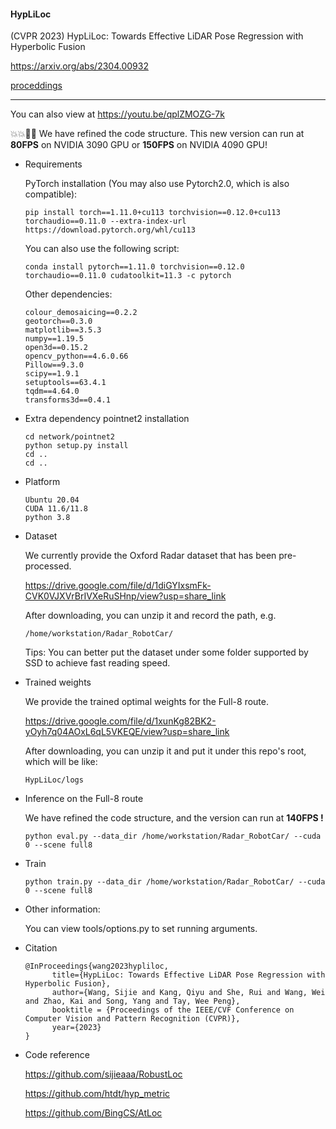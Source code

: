 #### HypLiLoc

(CVPR 2023) HypLiLoc: Towards Effective LiDAR Pose Regression with Hyperbolic Fusion

https://arxiv.org/abs/2304.00932

[proceddings](https://openaccess.thecvf.com/content/CVPR2023/papers/Wang_HypLiLoc_Towards_Effective_LiDAR_Pose_Regression_With_Hyperbolic_Fusion_CVPR_2023_paper.pdf)

** **

You can also view at https://youtu.be/qplZMOZG-7k

💥💥:racehorse::racehorse: 
We have refined the code structure. This new version can run at **80FPS** on NVIDIA 3090 GPU or **150FPS** on NVIDIA 4090 GPU! 

- Requirements

  PyTorch installation (You may also use Pytorch2.0, which is also compatible):

  ```
  pip install torch==1.11.0+cu113 torchvision==0.12.0+cu113 torchaudio==0.11.0 --extra-index-url https://download.pytorch.org/whl/cu113
  ```
  You can also use the following script:

  ```
  conda install pytorch==1.11.0 torchvision==0.12.0 torchaudio==0.11.0 cudatoolkit=11.3 -c pytorch
  ```
  Other dependencies:

  ```
  colour_demosaicing==0.2.2
  geotorch==0.3.0
  matplotlib==3.5.3
  numpy==1.19.5
  open3d==0.15.2
  opencv_python==4.6.0.66
  Pillow==9.3.0
  scipy==1.9.1
  setuptools==63.4.1
  tqdm==4.64.0
  transforms3d==0.4.1
  ```
- Extra dependency pointnet2 installation

  ```
  cd network/pointnet2
  python setup.py install
  cd ..
  cd ..
  ```
- Platform

  ```
  Ubuntu 20.04
  CUDA 11.6/11.8
  python 3.8
  ```
- Dataset

  We currently provide the Oxford Radar dataset that has been pre-processed.

  https://drive.google.com/file/d/1diGYIxsmFk-CVK0VJXVrBrIVXeRuSHnp/view?usp=share_link

  After downloading, you can unzip it and record the path, e.g.

  ```
  /home/workstation/Radar_RobotCar/
  ```
  Tips: You can better put the dataset under some folder supported by SSD to achieve fast reading speed.
- Trained weights

  We provide the trained optimal weights for the Full-8 route.

  https://drive.google.com/file/d/1xunKg82BK2-yOyh7q04AOxL6qL5VKEQE/view?usp=share_link

  After downloading, you can unzip it and put it under this repo's root, which will be like:

  ```
  HypLiLoc/logs
  ```
- Inference on the Full-8 route

  We have refined the code structure, and the version can run at **140FPS !** 

  ```
  python eval.py --data_dir /home/workstation/Radar_RobotCar/ --cuda 0 --scene full8 
  ```
- Train

  ```
  python train.py --data_dir /home/workstation/Radar_RobotCar/ --cuda 0 --scene full8 
  ```
- Other information:

  You can view tools/options.py to set running arguments.
  
- Citation

  ```
  @InProceedings{wang2023hypliloc,
        title={HypLiLoc: Towards Effective LiDAR Pose Regression with Hyperbolic Fusion}, 
        author={Wang, Sijie and Kang, Qiyu and She, Rui and Wang, Wei and Zhao, Kai and Song, Yang and Tay, Wee Peng},
        booktitle = {Proceedings of the IEEE/CVF Conference on Computer Vision and Pattern Recognition (CVPR)},
        year={2023}
  }
  ```

- Code reference

  https://github.com/sijieaaa/RobustLoc

  https://github.com/htdt/hyp_metric

  https://github.com/BingCS/AtLoc
